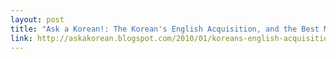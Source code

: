```yaml
---
layout: post
title: "Ask a Korean!: The Korean's English Acquisition, and the Best Method to Master a Foreign Language, Guaranteed"
link: http://askakorean.blogspot.com/2010/01/koreans-english-acquisition-and-best.html
---
```

